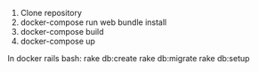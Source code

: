 1. Clone repository
2. docker-compose run web bundle install
3. docker-compose build
4. docker-compose up

In docker rails bash: 
  rake db:create 
  rake db:migrate
  rake db:setup

